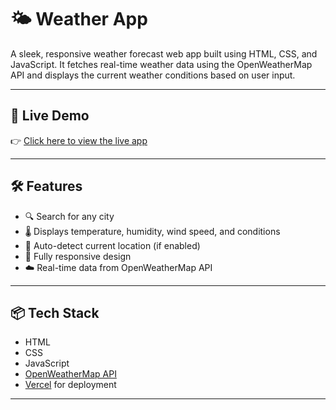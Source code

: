 # 🌤️ Weather App

A sleek, responsive weather forecast web app built using HTML, CSS, and JavaScript. It fetches real-time weather data using the OpenWeatherMap API and displays the current weather conditions based on user input.

---

## 🔗 Live Demo

👉 [Click here to view the live app](https://weather-app-bay-gamma-nw4sssfqzq.vercel.app)

---

## 🛠️ Features

- 🔍 Search for any city
- 🌡️ Displays temperature, humidity, wind speed, and conditions
- 📍 Auto-detect current location (if enabled)
- 📱 Fully responsive design
- ☁️ Real-time data from OpenWeatherMap API

---

## 📦 Tech Stack

- HTML
- CSS
- JavaScript 
- [OpenWeatherMap API](https://openweathermap.org/api)
- [Vercel](https://vercel.com/) for deployment

---



